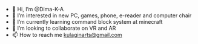 - 👋 Hi, I’m @Dima-K-A
- 👀 I’m interested in new PC, games, phone, e-reader and computer chair
- 🌱 I’m currently learning command block system at minecraft
- 💞️ I’m looking to collaborate on VR and AR
- 📫 How to reach me kulaginarts@gmail.com

<!---
Dima-K-A/Dima-K-A is a ✨ special ✨ repository because its `README.md` (this file) appears on your GitHub profile.
You can click the Preview link to take a look at your changes.
--->
